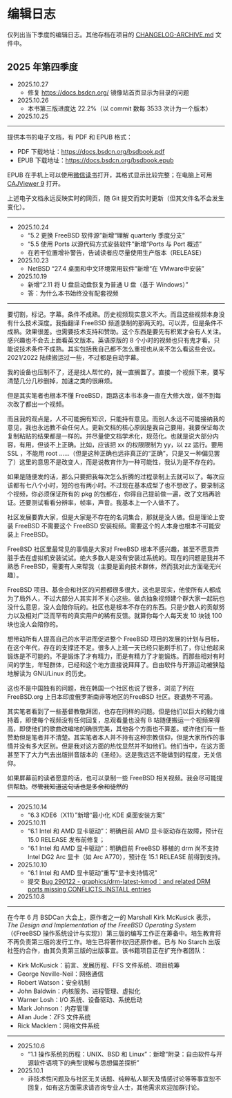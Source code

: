 # 编辑日志

仅列出当下季度的编辑日志。其他存档在项目的 [CHANGELOG-ARCHIVE.md](https://docs.bsdcn.org/CHANGELOG-ARCHIVE) 文件中。

## 2025 年第四季度

- 2025.10.27
  - 修复 <https://docs.bsdcn.org/> 镜像站首页显示为目录的问题
- 2025.10.26
  - 本书第三版进度达 22.2%（以 commit 数每 3533 次计为一个版本）
- 2025.10.25

---

提供本书的电子文档，有 PDF 和 EPUB 格式：

- PDF 下载地址：<https://docs.bsdcn.org/bsdbook.pdf>
- EPUB 下载地址：<https://docs.bsdcn.org/bsdbook.epub>

EPUB 在手机上可以使用[微信读书](https://play.google.com/store/apps/details?id=com.tencent.weread&hl=zh)打开，其格式显示比较完整；在电脑上可用 [CAJViewer 9](https://cajviewer.cnki.net/download.html) 打开。

上述电子文档永远反映实时的网页，随 Git 提交而实时更新（但其文件名不会发生变化）。

---

- 2025.10.24
  - “5.2 更换 FreeBSD 软件源”新增“理解 quarterly 季度分支”
  - “5.5 使用 Ports 以源代码方式安装软件”新增“Ports 与 Port 概述”
  - 在若干位置增补警告，告诫读者应尽量使用生产版本（RELEASE）
- 2025.10.23
  - NetBSD “27.4 桌面和中文环境常用软件”新增“在 VMware中安装”
- 2025.10.19
  - 新增“2.11 将 U 盘启动盘恢复为普通 U 盘（基于 Windows）”
  - 答：为什么本书始终没有配套视频

---

要切割，标记。字幕。条件不成熟。历史视频现实意义不大。而且这些视频本身没有什么技术深度。我指翻译 FreeBSD 频道录制的那两天的。可以弄，但是条件不成熟。效果很差。也需要技术支持和赞助。这个东西是要先有积累才会有人关注。感兴趣也不会去上面看英文版本。英语原版的 8 个小时的视频也只有鬼才看。只能说技术条件不成熟。其实包括我自己都不怎么重视也从来不怎么看这些会议。2021/2022 陆续搬运过一些，不过都是自动字幕。

我的设备也压制不了，还是找人帮忙的，就一直搁置了。直接一个视频下来，要写清楚几分几秒删掉，加速之类的很麻烦。

但是其实笔者也根本不懂 FreeBSD，跑路这本书本身一直在大修大改，做不到每次改了都出一个视频。

而且我的观点是，人不可能拥有知识，只能持有意见。而别人永远不可能接纳我的意见，我也永远教不会任何人。更新文档的核心原因是我自己要用，我要保证每次复制粘贴的结果都是一样的。并尽量使文档学术化，规范化。也就是说大部分内容，有用，但谈不上正确。比如，应该把 xx 的权限限制为 yy，以 zz 运行。要用 SSL ，不能用 root ……（但是这种正确也远非真正的“正确”，只是又一种偏见罢了）这里的意思不是改变人，而是说教育作为一种可能性，我认为是不存在的。

如果是随便发的话，那么只要把我每次怎么折腾的过程录制上去就可以了。每次应该都有七八个小时，短的也有两小时。不过现在基本成型了也不想改了。要录制这个视频，你必须保证所有的 pkg 的包都在，你得自己提前做一遍，改了文档再验证。还要测试看看分辨率，帧率，声音。我基本上一个人做不了。

社区发展要靠大家，但是大家是不存在的名词集合，那就是没人做。但是理论上安装 FreeBSD 不需要这个 FreeBSD 安装视频。需要这个的人本身也根本不可能安装上 FreeBSD。

FreeBSD 社区里最常见的事情是大家对 FreeBSD 根本不感兴趣，甚至不愿意弄脏手去在虚拟机安装试试。绝大多数人是没有安装过系统的。现在的问题是我并不熟悉 FreeBSD，需要有人来帮我（主要是面向技术群体，然而我对此方面毫无兴趣）。

FreeBSD 项目、基金会和社区的问题都很多很大，这也是现实，他使所有人都成为了局外人，不过大部分人其实并不关心这些。做点抽象视频建个群大家一起玩也没什么意思，没人会陪你玩的。社区也是根本不存在的东西。只是少数人的贡献努力以及相对广泛而罕有的真实用户的稀有反馈。就算你每个人每天发 10 块钱 100 块也没人会陪你的。

想带动所有人提高自己的水平进而促进整个 FreeBSD 项目的发展的计划与目标，在这个年代，存在的支撑还不足。很多人上班一天已经只能刷手机了，你让他起来锻炼是不可能的。不是锻炼了才有精力，而是有精力了才能锻炼。而那些相对有时间的学生，年轻群体，已经和这个地方直接说拜拜了。自由软件与开源运动被狭隘地解读为 GNU/Linux 的历史。

这也不是中国独有的问题，我在韩国一个社区也说了很多，浏览了列在 FreeBSD.org 上日本印度俄罗斯南非等地区的FreeBSD 社区。衰退势不可遏。

其实笔者看到了一些基督教敬拜团，也存在同样的问题。但是他们以巨大的毅力维持着，即使每个视频没有任何回复，总观看量也没有 B 站随便搬运一个视频来得高，即使他们的歌曲改编地的确很完美，其他各个方面也不算差。或许他们有一些赞助但是笔者并不清楚。其实笔者本人并不持有这种宗教信仰，但是大家所作的事情并没有多大区别。但是我对这方面的热忱显然并不如他们。他们当中，在这方面甚至下了大力气去出版拼音版本的《圣经》。这是我远远不能做到的程度，无关信仰。

如果屏幕前的读者愿意的话，也可以录制一些 FreeBSD 相关视频。我会尽可能提供帮助。~~尽管我知道这句话也是多余和徒然的~~

---

- 2025.10.14
  - “6.3 KDE6（X11）”新增“最小化 KDE 桌面安装方案”
- 2025.10.11
  - “6.1 Intel 和 AMD 显卡驱动”：明确目前 AMD 显卡驱动存在故障，预计在 15.0 RELEASE 发布前修复；
  - “6.1 Intel 和 AMD 显卡驱动”：明确目前 FreeBSD 移植的 drm 尚不支持 Intel DG2 Arc 显卡（如 Arc A770），预计在 15.1 RELEASE 前得到支持。
- 2025.10.10
  - “6.1 Intel 和 AMD 显卡驱动”重写“显卡支持情况”
  - 提交 [Bug 290122 - graphics/drm-latest-kmod：and related DRM ports missing CONFLICTS_INSTALL entries](https://bugs.freebsd.org/bugzilla/show_bug.cgi?id=290122)
- 2025.10.8

---

在今年 6 月 BSDCan 大会上，原作者之一的 Marshall Kirk McKusick 表示，*The Design and Implementation of the FreeBSD Operating System*（《FreeBSD 操作系统设计与实现》）第三版的编写工作正在筹备中。培生教育将不再负责第三版的发行工作。培生已将著作权归还原作者。已与 No Starch 出版社签约合作，由其负责第三版的出版事宜。该书籍项目正在扩充作者团队：

- Kirk McKusick：前言、发展历程、FFS 文件系统、项目统筹
- George Neville-Neil：网络通信
- Robert Watson：安全机制
- John Baldwin：内核服务、进程管理、虚拟化
- Warner Losh：I/O 系统、设备驱动、系统启动
- Mark Johnson：内存管理
- Allan Jude：ZFS 文件系统
- Rick Macklem：网络文件系统

---

- 2025.10.6
  - “1.1 操作系统的历程：UNIX、BSD 和 Linux”：新增“附录：自由软件与开源软件语境下的典型误解与思想偏差探析”
- 2025.10.1
  - 非技术性问题及与社区无关话题、纯粹私人聊天及情感讨论等等事宜恕不回复，如有这方面需求请咨询专业人士，其他需求欢迎加群讨论。

